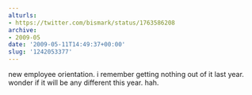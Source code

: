 ```yaml
---
alturls:
- https://twitter.com/bismark/status/1763586208
archive:
- 2009-05
date: '2009-05-11T14:49:37+00:00'
slug: '1242053377'
---
```


new employee orientation. i remember getting nothing out of it last year. wonder if it will be any different this year. hah.


